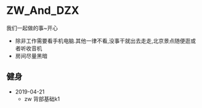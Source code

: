 # ZW_And_DZX
我们一起做的事~开心

* 除非工作需要看手机电脑.其他一律不看,没事干就出去走走,北京景点随便逛或者听收音机
* 房间尽量黑暗

## 健身
* 2019-04-21
  * zw  背部基础k1
  
